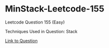 # MinStack-Leetcode-155

Leetcode Question 155 (Easy)

Techniques Used in Question:
Stack

[Link to Question](https://leetcode.com/problems/min-stack/)
